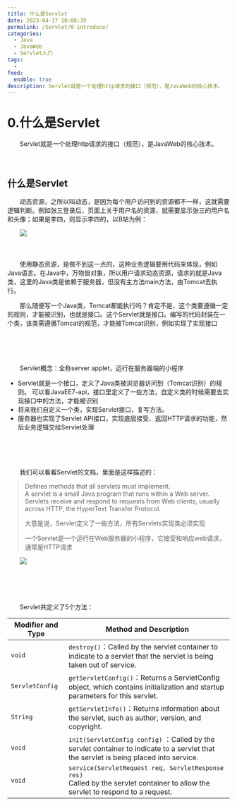 ```yaml
---
title: 什么是Servlet
date: 2023-04-17 10:08:39
permalink: /Servlet/0-introduce/
categories:
  - Java
  - JavaWeb
  - Servlet入门
tags:
  - 
feed:
  enable: true
description: Servlet就是一个处理http请求的接口（规范），是JavaWeb的核心技术。
---
```

# 0.什么是Servlet

　　Servlet就是一个处理http请求的接口（规范），是JavaWeb的核心技术。

<!-- more -->

　　‍

## 什么是Servlet

　　动态资源，之所以叫动态，是因为每个用户访问到的资源都不一样，这就需要逻辑判断。例如张三登录后，页面上关于用户名的资源，就需要显示张三的用户名和头像；如果是李四，则显示李四的，以B站为例：

　　![](https://image.peterjxl.com/blog/image-20230331072202-tu1yr0h.png)

　　‍

　　使用静态资源，是做不到这一点的，这种业务逻辑要用代码来体现，例如Java语言。在Java中，万物皆对象，所以用户请求动态资源，请求的就是Java类，这里的Java类是依赖于服务器，但没有主方法main方法，由Tomcat去执行。

　　那么随便写一个Java类，Tomcat都能执行吗？肯定不是，这个类要遵循一定的规则，才能被识别，也就是接口。这个Servlet就是接口。编写的代码封装在一个类，该类需遵循Tomcat的规范，才能被Tomcat识别，例如实现了实现接口

　　‍

　　‍

　　Servlet概念：全称server applet，运行在服务器端的小程序

* Servlet就是一个接口，定义了Java类被浏览器访问到（Tomcat识别）的规则。  可以看JavaEE7-api，接口里定义了一些方法，自定义类的时候需要去实现接口中的方法，才能被识别
* 将来我们自定义一个类，实现Servlet接口，复写方法。
* 服务器也实现了Servlet API接口，实现底层接受、返回HTTP请求的功能，然后业务逻辑交给Servlet处理

　　‍

　　‍

　　我们可以看看Servlet的文档，里面是这样描述的：

> Defines methods that all servlets must implement.  
> A servlet is a small Java program that runs within a Web server. Servlets receive and respond to requests from Web clients, usually across HTTP, the HyperText Transfer Protocol.
>
> 大意是说，Servlet定义了一些方法，所有Servlets实现类必须实现
>
> 一个Servlet是一个运行在Web服务器的小程序，它接受和响应web请求，通常是HTTP请求

　　![](https://image.peterjxl.com/blog/image-20211023170404-64bxi15.png)

　　‍

　　‍

　　Servlet共定义了5个方法：

|Modifier and Type|Method and Description|
| -------------------| ----------------------------------------------------------------------------------------------------------------|
|`void`|`destroy()`：Called by the servlet container to indicate to a servlet that the servlet is being taken out of service.|
|`ServletConfig`|`getServletConfig()`：Returns a ServletConfig object, which contains initialization and startup parameters for this servlet.|
|`String`|`getServletInfo()`：Returns information about the servlet, such as author, version, and copyright.|
|`void`|`init(ServletConfig config)` ：Called by the servlet container to indicate to a servlet that the servlet is being placed into service.|
|`void`|`service(ServletRequest req, ServletResponse res)`<br />Called by the servlet container to allow the servlet to respond to a request.|

　　‍

　　‍

　　‍

　　
